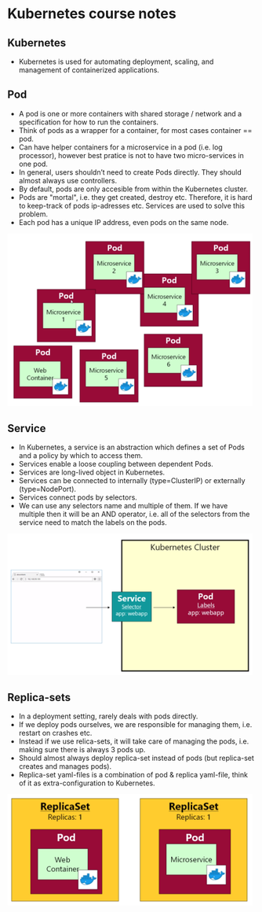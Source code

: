 # Kubernetes course notes

## Kubernetes

- Kubernetes is used for automating deployment, scaling, and management of containerized applications.

## Pod
- A pod is one or more containers with shared storage / network and a specification for how to run the containers.
- Think of pods as a wrapper for a container, for most cases container == pod.
- Can have helper containers for a microservice in a pod (i.e. log processor), however best pratice is not to have two micro-services in one pod.
- In general, users shouldn’t need to create Pods directly. They should almost always use controllers.
- By default, pods are only accesible from within the Kubernetes cluster. 
- Pods are "mortal", i.e. they get created, destroy etc. Therefore, it is hard to keep-track of pods ip-adresses etc. Services are used to solve this problem.
- Each pod has a unique IP address, even pods on the same node.

<img src="./images/pods.png" width="500"/>


## Service
- In Kubernetes, a service is an abstraction which defines a set of Pods and a policy by which to access them.
- Services enable a loose coupling between dependent Pods.
- Services are long-lived object in Kubernetes.
- Services can be connected to internally (type=ClusterIP) or externally (type=NodePort).
- Services connect pods by selectors.
- We can use any selectors name and multiple of them. If we have multiple then it will be an AND operator, i.e. all of the selectors from the service need to match the labels on the pods.

<img src="./images/service.png" width="500"/>

## Replica-sets
- In a deployment setting, rarely deals with pods directly.
- If we deploy pods ourselves, we are responsible for managing them, i.e. restart on crashes etc.
- Instead if we use relica-sets, it will take care of managing the pods, i.e. making sure there is always 3 pods up.
- Should almost always deploy replica-set instead of pods (but replica-set creates and manages pods).
- Replica-set yaml-files is a combination of pod & replica yaml-file, think of it as extra-configuration to Kubernetes.

<img src="./images/replica_set.png" width="500"/>
